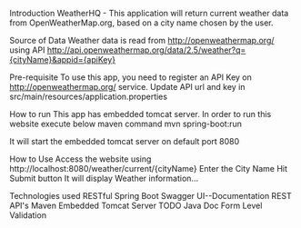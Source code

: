 Introduction
WeatherHQ - This application will return current weather data from OpenWeatherMap.org, based on a city name chosen by the user.

Source of Data
Weather data is read from http://openweathermap.org/ using API http://api.openweathermap.org/data/2.5/weather?q={cityName}&appid={apiKey}

Pre-requisite
To use this app, you need to register an API Key on http://openweathermap.org/ service. Update API url and key in src/main/resources/application.properties

How to run
This app has embedded tomcat server. In order to run this website execute below maven command mvn spring-boot:run

It will start the embedded tomcat server on default port 8080

How to Use
Access the website using http://localhost:8080/weather/current/{cityName}
Enter the City Name
Hit Submit button
It will display Weather information...

Technologies used
RESTful
Spring Boot
Swagger UI--Documentation REST API's
Maven
Embedded Tomcat Server
TODO
Java Doc
Form Level Validation
